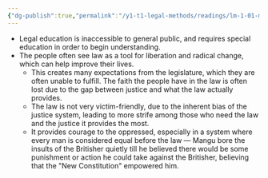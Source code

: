```yaml
---
{"dg-publish":true,"permalink":"/y1-t1-legal-methods/readings/lm-1-01-manto-the-new-constitution/"}
---
```


- Legal education is inaccessible to general public, and requires special education in order to begin understanding.
- The people often see law as a tool for liberation and radical change, which can help improve their lives.
	- This creates many expectations from the legislature, which they are often unable to fulfill. The faith the people have in the law is often lost due to the gap between justice and what the law actually provides.
	- The law is not very victim-friendly, due to the inherent bias of the justice system, leading to more strife among those who need the law and the justice it provides the most.
	- It provides courage to the oppressed, especially in a system where every man is considered equal before the law — Mangu bore the insults of the Britisher quietly till he believed there would be some punishment or action he could take against the Britisher, believing that the "New Constitution" empowered him. 